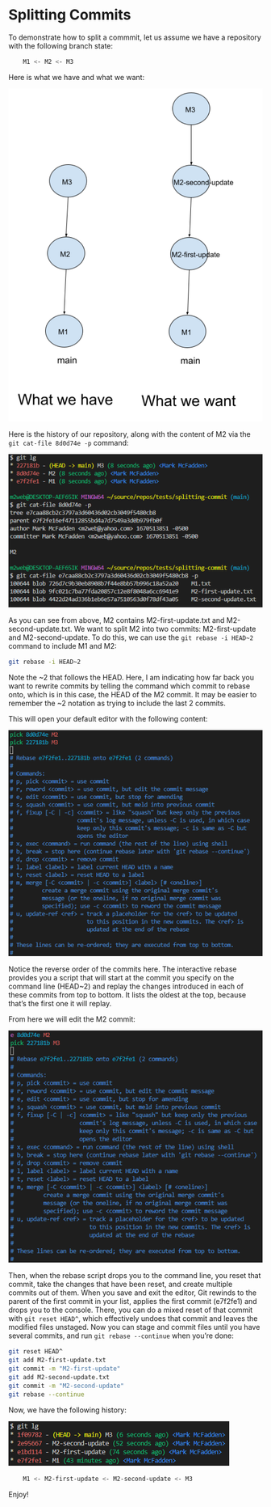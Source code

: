 # Splitting Commits

To demonstrate how to split a commmit, let us assume we have a repository with the following branch state:

```bash
    M1 <- M2 <- M3
```

Here is what we have and what we want:

![what we have, what we want](splitting-commit/splitting-commit.png)

Here is the history of our repository, along with the content of M2 via the `git cat-file 8d0d74e -p` command:

![git history](splitting-commit/git-history-with-cat-file-M2.png)

As you can see from above, M2 contains M2-first-update.txt and M2-second-update.txt. We want to split M2 into two commits: M2-first-update and M2-second-update. To do this, we can use the `git rebase -i HEAD~2` command to include M1 and M2:

```bash
git rebase -i HEAD~2
```

Note the ~2 that follows the HEAD. Here, I am indicating how far back you want to rewrite commits by telling the command which commit to rebase onto, which is in this case, the HEAD of the M2 commit. It may be easier to remember the ~2 notation as trying to include the last 2 commits.

This will open your default editor with the following content:

![git rebase -i](splitting-commit/git-rebase-i.png)

Notice the reverse order of the commits here. The interactive rebase provides you a script that will start at the commit you specify on the command line (HEAD~2) and replay the changes introduced in each of these commits from top to bottom. It lists the oldest at the top, because that’s the first one it will replay.

From here we will edit the M2 commit:

![git rebase -i](splitting-commit/edit-M2.png)

Then, when the rebase script drops you to the command line, you reset that commit, take the changes that have been reset, and create multiple commits out of them. When you save and exit the editor, Git rewinds to the parent of the first commit in your list, applies the first commit (e7f2fe1) and drops you to the console. There, you can do a mixed reset of that commit with `git reset HEAD^`, which effectively undoes that commit and leaves the modified files unstaged. Now you can stage and commit files until you have several commits, and run `git rebase --continue` when you’re done:

```bash
git reset HEAD^
git add M2-first-update.txt
git commit -m "M2-first-update"
git add M2-second-update.txt
git commit -m "M2-second-update"
git rebase --continue
```

Now, we have the following history:

![git history](splitting-commit/git-history-split.png)

```bash
    M1 <- M2-first-update <- M2-second-update <- M3
```

Enjoy!
